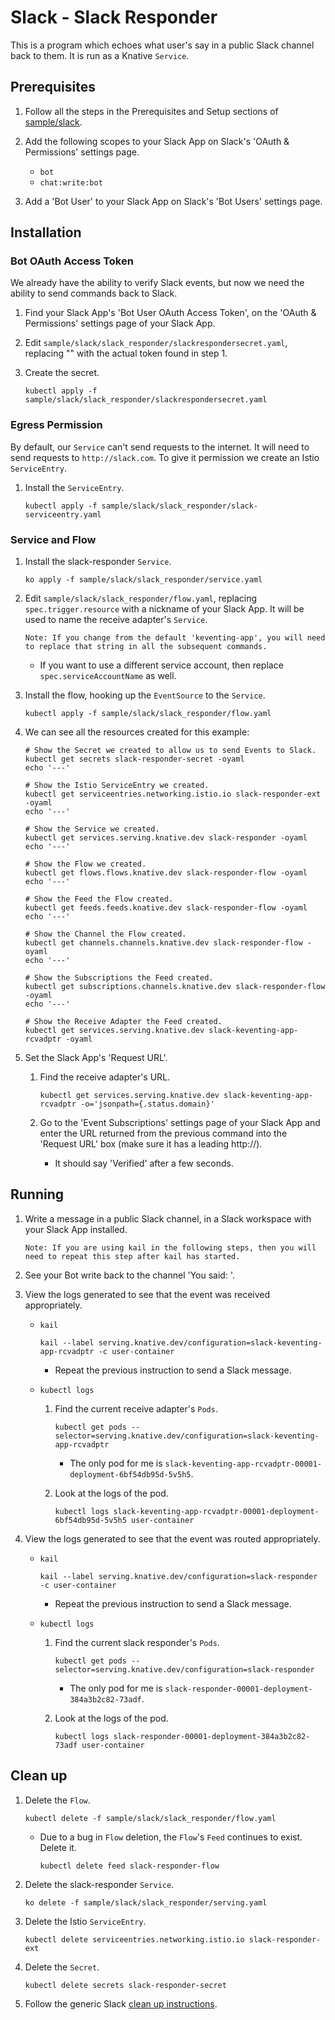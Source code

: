 # Slack - Slack Responder

This is a program which echoes what user's say in a public Slack channel back to
them. It is run as a Knative `Service`.

## Prerequisites

1.  Follow all the steps in the Prerequisites and Setup sections of
    [sample/slack](../README.md).

1.  Add the following scopes to your Slack App on Slack's 'OAuth & Permissions'
    settings page.

    -   `bot`
    -   `chat:write:bot`

1.  Add a 'Bot User' to your Slack App on Slack's 'Bot Users' settings page.

## Installation

### Bot OAuth Access Token

We already have the ability to verify Slack events, but now we need the ability
to send commands back to Slack.

1.  Find your Slack App's 'Bot User OAuth Access Token', on the 'OAuth &
    Permissions' settings page of your Slack App.

1.  Edit `sample/slack/slack_responder/slackrespondersecret.yaml`, replacing
    "<Your Bot User OAuth Access Token from Slack>" with the actual token found
    in step 1.

1.  Create the secret.

    ```shell
    kubectl apply -f sample/slack/slack_responder/slackrespondersecret.yaml
    ```

### Egress Permission

By default, our `Service` can't send requests to the internet. It will need to
send requests to `http://slack.com`. To give it permission we create an Istio
`ServiceEntry`.

1.  Install the `ServiceEntry`.

    ```shell
    kubectl apply -f sample/slack/slack_responder/slack-serviceentry.yaml
    ```

### Service and Flow

1.  Install the slack-responder `Service`.

    ```shell
    ko apply -f sample/slack/slack_responder/service.yaml
    ```

1.  Edit `sample/slack/slack_responder/flow.yaml`, replacing
    `spec.trigger.resource` with a nickname of your Slack App. It will be used
    to name the receive adapter's `Service`.

    `Note: If you change from the default 'keventing-app', you will need to
    replace that string in all the subsequent commands.`

    -   If you want to use a different service account, then replace
        `spec.serviceAccountName` as well.

1.  Install the flow, hooking up the `EventSource` to the `Service`.

    ```shell
    kubectl apply -f sample/slack/slack_responder/flow.yaml
    ```

1.  We can see all the resources created for this example:

    ```shell
    # Show the Secret we created to allow us to send Events to Slack.
    kubectl get secrets slack-responder-secret -oyaml
    echo '---'

    # Show the Istio ServiceEntry we created.
    kubectl get serviceentries.networking.istio.io slack-responder-ext -oyaml
    echo '---'

    # Show the Service we created.
    kubectl get services.serving.knative.dev slack-responder -oyaml
    echo '---'

    # Show the Flow we created.
    kubectl get flows.flows.knative.dev slack-responder-flow -oyaml
    echo '---'

    # Show the Feed the Flow created.
    kubectl get feeds.feeds.knative.dev slack-responder-flow -oyaml
    echo '---'

    # Show the Channel the Flow created.
    kubectl get channels.channels.knative.dev slack-responder-flow -oyaml
    echo '---'

    # Show the Subscriptions the Feed created.
    kubectl get subscriptions.channels.knative.dev slack-responder-flow -oyaml
    echo '---'

    # Show the Receive Adapter the Feed created.
    kubectl get services.serving.knative.dev slack-keventing-app-rcvadptr -oyaml
    ```

1.  Set the Slack App's 'Request URL'.

    1.  Find the receive adapter's URL.

        ```shell
        kubectl get services.serving.knative.dev slack-keventing-app-rcvadptr -o='jsonpath={.status.domain}'
        ```

    1.  Go to the 'Event Subscriptions' settings page of your Slack App and
        enter the URL returned from the previous command into the 'Request URL'
        box (make sure it has a leading http://).

        -   It should say 'Verified' after a few seconds.

## Running

1.  Write a message in a public Slack channel, in a Slack workspace with your
    Slack App installed.

    `Note: If you are using kail in the following steps, then you will need to
    repeat this step after kail has started.`

1.  See your Bot write back to the channel 'You said: <Your message>'.

1.  View the logs generated to see that the event was received appropriately.

    *   `kail`

        ```shell
        kail --label serving.knative.dev/configuration=slack-keventing-app-rcvadptr -c user-container
        ```

        *   Repeat the previous instruction to send a Slack message.

    *   `kubectl logs`

        1.  Find the current receive adapter's `Pods`.

            ```shell
            kubectl get pods --selector=serving.knative.dev/configuration=slack-keventing-app-rcvadptr
            ```

            -   The only pod for me is
                `slack-keventing-app-rcvadptr-00001-deployment-6bf54db95d-5v5h5`.

        1.  Look at the logs of the pod.

            ```shell
            kubectl logs slack-keventing-app-rcvadptr-00001-deployment-6bf54db95d-5v5h5 user-container
            ```

1.  View the logs generated to see that the event was routed appropriately.

    *   `kail`

        ```shell
        kail --label serving.knative.dev/configuration=slack-responder -c user-container
        ```

        *   Repeat the previous instruction to send a Slack message.

    *   `kubectl logs`

        1.  Find the current slack responder's `Pods`.

            ```shell
            kubectl get pods --selector=serving.knative.dev/configuration=slack-responder
            ```

            -   The only pod for me is
                `slack-responder-00001-deployment-384a3b2c82-73adf`.

        1.  Look at the logs of the pod.

            ```shell
            kubectl logs slack-responder-00001-deployment-384a3b2c82-73adf user-container
            ```

## Clean up

1.  Delete the `Flow`.

    ```shell
    kubectl delete -f sample/slack/slack_responder/flow.yaml
    ```

    -   Due to a bug in `Flow` deletion, the `Flow`'s `Feed` continues to exist.
        Delete it.

        ```shell
        kubectl delete feed slack-responder-flow
        ```

1.  Delete the slack-responder `Service`.

    ```shell
    ko delete -f sample/slack/slack_responder/serving.yaml
    ```

1.  Delete the Istio `ServiceEntry`.

    ```shell
    kubectl delete serviceentries.networking.istio.io slack-responder-ext
    ```

1.  Delete the `Secret`.

    ```shell
    kubectl delete secrets slack-responder-secret
    ```

1.  Follow the generic Slack [clean up instructions](../README.md#clean-up).
